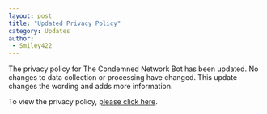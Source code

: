 ```yaml
---
layout: post
title: "Updated Privacy Policy"
category: Updates
author:
 - Smiley422
---
```


The privacy policy for The Condemned Network Bot has been updated. No changes to data collection or processing have changed. This update changes the wording and adds more information.

To view the privacy policy, [please click here](https://smiley.js.org/bot/condemned/privacy).